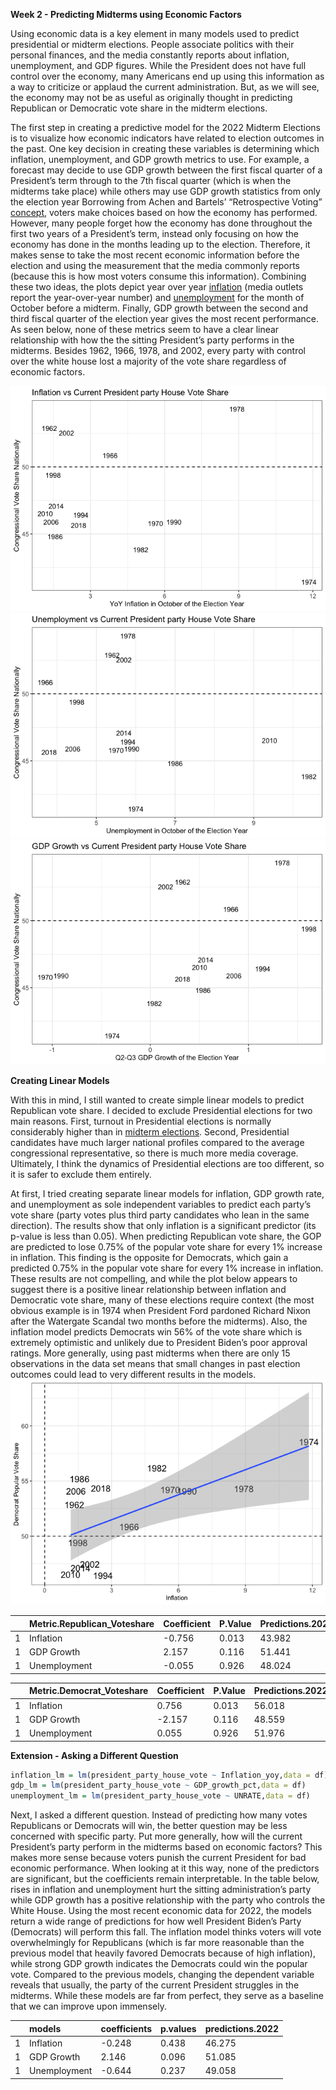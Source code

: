 **Week 2 - Predicting Midterms using Economic Factors**

Using economic data is a key element in many models used to predict
presidential or midterm elections. People associate politics with their
personal finances, and the media constantly reports about inflation,
unemployment, and GDP figures. While the President does not have full
control over the economy, many Americans end up using this information
as a way to criticize or applaud the current administration. But, as we
will see, the economy may not be as useful as originally thought in
predicting Republican or Democratic vote share in the midterm elections.

The first step in creating a predictive model for the 2022 Midterm
Elections is to visualize how economic indicators have related to
election outcomes in the past. One key decision in creating these
variables is determining which inflation, unemployment, and GDP growth
metrics to use. For example, a forecast may decide to use GDP growth
between the first fiscal quarter of a President’s term through to the
7th fiscal quarter (which is when the midterms take place) while others
may use GDP growth statistics from only the election year Borrowing from
Achen and Bartels’ “Retrospective Voting”
[concept](https://muse-jhu-edu.ezp-prod1.hul.harvard.edu/chapter/2341025),
voters make choices based on how the economy has performed. However,
many people forget how the economy has done throughout the first two
years of a President’s term, instead only focusing on how the economy
has done in the months leading up to the election. Therefore, it makes
sense to take the most recent economic information before the election
and using the measurement that the media commonly reports (because this
is how most voters consume this information). Combining these two ideas,
the plots depict year over year
[inflation](https://www.bls.gov/news.release/pdf/cpi.pdf) (media outlets
report the year-over-year number) and
[unemployment](https://www.bls.gov/news.release/pdf/empsit.pdf) for the
month of October before a midterm. Finally, GDP growth between the
second and third fiscal quarter of the election year gives the most
recent performance. As seen below, none of these metrics seem to have a
clear linear relationship with how the the sitting President’s party
performs in the midterms. Besides 1962, 1966, 1978, and 2002, every
party with control over the white house lost a majority of the vote
share regardless of economic factors.

![](blog2_files/figure-markdown_github/unnamed-chunk-4-1.png)![](blog2_files/figure-markdown_github/unnamed-chunk-4-2.png)![](blog2_files/figure-markdown_github/unnamed-chunk-4-3.png)

**Creating Linear Models**

With this in mind, I still wanted to create simple linear models to
predict Republican vote share. I decided to exclude Presidential
elections for two main reasons. First, turnout in Presidential elections
is normally considerably higher than in [midterm
elections](https://fairvote.org/resources/voter-turnout/). Second,
Presidential candidates have much larger national profiles compared to
the average congressional representative, so there is much more media
coverage. Ultimately, I think the dynamics of Presidential elections are
too different, so it is safer to exclude them entirely.

At first, I tried creating separate linear models for inflation, GDP
growth rate, and unemployment as sole independent variables to predict
each party’s vote share (party votes plus third party candidates who
lean in the same direction). The results show that only inflation is a
significant predictor (its p-value is less than 0.05). When predicting
Republican vote share, the GOP are predicted to lose 0.75% of the
popular vote share for every 1% increase in inflation. This finding is
the opposite for Democrats, which gain a predicted 0.75% in the popular
vote share for every 1% increase in inflation. These results are not
compelling, and while the plot below appears to suggest there is a
positive linear relationship between inflation and Democratic vote
share, many of these elections require context (the most obvious example
is in 1974 when President Ford pardoned Richard Nixon after the
Watergate Scandal two months before the midterms). Also, the inflation
model predicts Democrats win 56% of the vote share which is extremely
optimistic and unlikely due to President Biden’s poor approval ratings.
More generally, using past midterms when there are only 15 observations
in the data set means that small changes in past election outcomes could
lead to very different results in the models.
![](blog2_files/figure-markdown_github/unnamed-chunk-5-1.png)

|     | Metric.Republican_Voteshare | Coefficient | P.Value | Predictions.2022 |
|:----|:----------------------------|:------------|:--------|:-----------------|
| 1   | Inflation                   | -0.756      | 0.013   | 43.982           |
| 1   | GDP Growth                  | 2.157       | 0.116   | 51.441           |
| 1   | Unemployment                | -0.055      | 0.926   | 48.024           |

|     | Metric.Democrat_Voteshare | Coefficient | P.Value | Predictions.2022 |
|:----|:--------------------------|:------------|:--------|:-----------------|
| 1   | Inflation                 | 0.756       | 0.013   | 56.018           |
| 1   | GDP Growth                | -2.157      | 0.116   | 48.559           |
| 1   | Unemployment              | 0.055       | 0.926   | 51.976           |

**Extension - Asking a Different Question**

``` r
inflation_lm = lm(president_party_house_vote ~ Inflation_yoy,data = df)
gdp_lm = lm(president_party_house_vote ~ GDP_growth_pct,data = df)
unemployment_lm = lm(president_party_house_vote ~ UNRATE,data = df)
```

Next, I asked a different question. Instead of predicting how many votes
Republicans or Democrats will win, the better question may be less
concerned with specific party. Put more generally, how will the current
President’s party perform in the midterms based on economic factors?
This makes more sense because voters punish the current President for
bad economic performance. When looking at it this way, none of the
predictors are significant, but the coefficients remain interpretable.
In the table below, rises in inflation and unemployment hurt the sitting
administration’s party while GDP growth has a positive relationship with
the party who controls the White House. Using the most recent economic
data for 2022, the models return a wide range of predictions for how
well President Biden’s Party (Democrats) will perform this fall. The
inflation model thinks voters will vote overwhelmingly for Republicans
(which is far more reasonable than the previous model that heavily
favored Democrats because of high inflation), while strong GDP growth
indicates the Democrats could win the popular vote. Compared to the
previous models, changing the dependent variable reveals that usually,
the party of the current President struggles in the midterms. While
these models are far from perfect, they serve as a baseline that we can
improve upon immensely.

|     | models       | coefficients | p.values | predictions.2022 |
|:----|:-------------|:-------------|:---------|:-----------------|
| 1   | Inflation    | -0.248       | 0.438    | 46.275           |
| 1   | GDP Growth   | 2.146        | 0.096    | 51.085           |
| 1   | Unemployment | -0.644       | 0.237    | 49.058           |
